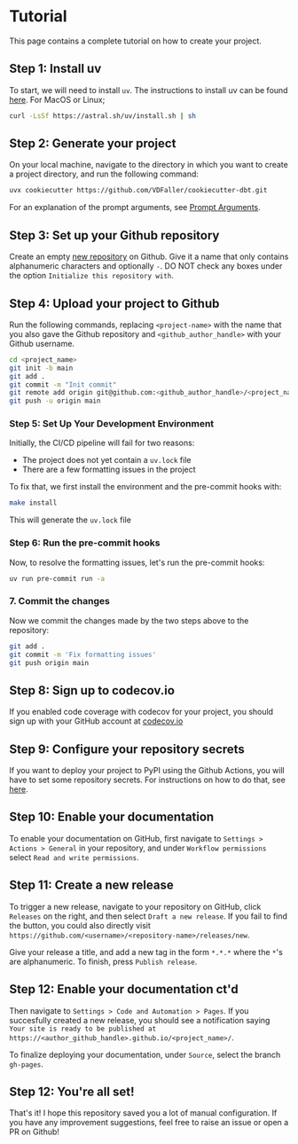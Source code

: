 # Tutorial

This page contains a complete tutorial on how to create your project.

## Step 1: Install uv

To start, we will need to install `uv`. The instructions to install uv can be found
[here](https://docs.astral.sh/uv/#getting-started). For MacOS or Linux;

```bash
curl -LsSf https://astral.sh/uv/install.sh | sh
```

## Step 2: Generate your project

On your local machine, navigate to the directory in which you want to
create a project directory, and run the following command:

```bash
uvx cookiecutter https://github.com/VDFaller/cookiecutter-dbt.git
```

For an explanation of the prompt arguments, see
[Prompt Arguments](../prompt_arguments).

## Step 3: Set up your Github repository

Create an empty [new repository](https://github.com/new) on Github. Give
it a name that only contains alphanumeric characters and optionally `-`.
DO NOT check any boxes under the option `Initialize this repository
with`.

## Step 4: Upload your project to Github

Run the following commands, replacing `<project-name>` with the name
that you also gave the Github repository and `<github_author_handle>`
with your Github username.

```bash
cd <project_name>
git init -b main
git add .
git commit -m "Init commit"
git remote add origin git@github.com:<github_author_handle>/<project_name>.git
git push -u origin main
```

### Step 5: Set Up Your Development Environment

Initially, the CI/CD pipeline will fail for two reasons:

- The project does not yet contain a `uv.lock` file
- There are a few formatting issues in the project

To fix that, we first install the environment and the pre-commit hooks with:

```bash
make install
```

This will generate the `uv.lock` file

### Step 6: Run the pre-commit hooks

Now, to resolve the formatting issues, let's run the pre-commit hooks:

```bash
uv run pre-commit run -a
```

### 7. Commit the changes

Now we commit the changes made by the two steps above to the repository:

```bash
git add .
git commit -m 'Fix formatting issues'
git push origin main
```

## Step 8: Sign up to codecov.io

If you enabled code coverage with codecov for your project, you should sign up with your GitHub account at [codecov.io](https://about.codecov.io/language/python/)

## Step 9: Configure your repository secrets

If you want to deploy your project to PyPI using the
Github Actions, you will have to set some repository secrets. For
instructions on how to do that, see [here](./features/publishing.md#set-up-for-pypi).

## Step 10: Enable your documentation

To enable your documentation on GitHub, first navigate to `Settings > Actions > General` in your repository, and under `Workflow permissions` select `Read and write permissions`.

## Step 11: Create a new release

To trigger a new release, navigate to your repository on GitHub, click `Releases` on the right, and then select `Draft
a new release`. If you fail to find the button, you could also directly visit
`https://github.com/<username>/<repository-name>/releases/new`.

Give your release a title, and add a new tag in the form `*.*.*` where the
`*`'s are alphanumeric. To finish, press `Publish release`.

## Step 12: Enable your documentation ct'd

Then navigate to `Settings > Code and Automation > Pages`. If you succesfully created a new release,
you should see a notification saying ` Your site is ready to be published at https://<author_github_handle>.github.io/<project_name>/`.

To finalize deploying your documentation, under `Source`, select the branch `gh-pages`.

## Step 12: You're all set!

That's it! I hope this repository saved you a lot of manual configuration. If you have any improvement suggestions, feel
free to raise an issue or open a PR on Github!
